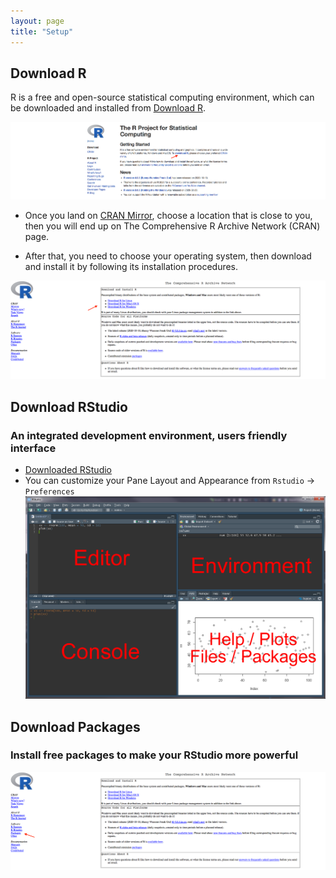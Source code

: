 ```yaml
---
layout: page
title: "Setup"
---
```



## Download R
R is a free and open-source statistical computing environment, which can be downloaded and installed from [Download R](https://www.r-project.org/).

![Screenshot of main code listing](/fig/howto-use-R-for-dataanalysis-1.png)


* Once you land on [CRAN Mirror](https://mirror.rcg.sfu.ca/mirror/CRAN/), choose a location that is close to you, then you will end up on The Comprehensive R Archive Network (CRAN) page. 

* After that, you need to choose your operating system, then download and install it by following its installation procedures.

![Screenshot of main code listing](/fig/howto-use-R-for-dataanalysis-2.png)


## Download RStudio
### An integrated development environment, users friendly interface 

* [Downloaded RStudio](https://rstudio.com/products/rstudio/download/)
* You can customize your Pane Layout and Appearance from `Rstudio` -> `Preferences`
![Screenshot of main code listing](/fig/howto-use-R-for-dataanalysis-4.png)


## Download Packages
### Install free packages to make your RStudio more powerful
![Screenshot of main code listing](/fig/howto-use-R-for-dataanalysis-3.png)
